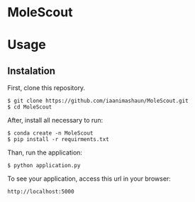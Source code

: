 # MoleScout

# Usage

## Instalation

First, clone this repository.

    $ git clone https://github.com/iaanimashaun/MoleScout.git
    $ cd MoleScout

After, install all necessary to run:

    $ conda create -n MoleScout
    $ pip install -r requirments.txt

Than, run the application:

	$ python application.py

To see your application, access this url in your browser: 

	http://localhost:5000




